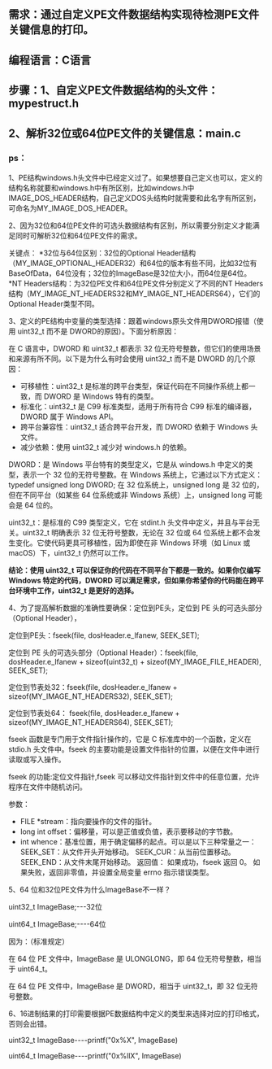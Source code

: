 ## 需求：通过自定义PE文件数据结构实现待检测PE文件关键信息的打印。
## 编程语言：C语言
## 步骤：1、自定义PE文件数据结构的头文件：mypestruct.h
##       2、解析32位或64位PE文件的关键信息：main.c
      
### ps：
1、PE结构windows.h头文件中已经定义过了。如果想要自己定义也可以，定义的结构名称就要和windows.h中有所区别，比如windows.h中IMAGE_DOS_HEADER结构，自己定义DOS头结构时就需要和此名字有所区别，可命名为MY_IMAGE_DOS_HEADER。

2、因为32位和64位PE文件的可选头数据结构有区别，所以需要分别定义才能满足同时可解析32位和64位PE文件的需求。

关键点：
*32位与64位区别：32位的Optional Header结构（MY_IMAGE_OPTIONAL_HEADER32）和64位的版本有些不同，比如32位有BaseOfData，64位没有；32位的ImageBase是32位大小，而64位是64位。
*NT Headers结构：为32位PE文件和64位PE文件分别定义了不同的NT Headers结构（MY_IMAGE_NT_HEADERS32和MY_IMAGE_NT_HEADERS64），它们的Optional Header类型不同。

3、定义的PE结构中变量的类型选择：跟着windows原头文件用DWORD报错（使用 uint32_t 而不是 DWORD的原因）。下面分析原因：

在 C 语言中，DWORD 和 uint32_t 都表示 32 位无符号整数，但它们的使用场景和来源有所不同。以下是为什么有时会使用 uint32_t 而不是 DWORD 的几个原因：
* 可移植性：uint32_t 是标准的跨平台类型，保证代码在不同操作系统上都一致，而 DWORD 是 Windows 特有的类型。
* 标准化：uint32_t 是 C99 标准类型，适用于所有符合 C99 标准的编译器，DWORD 属于 Windows API。
* 跨平台兼容性：uint32_t 适合跨平台开发，而 DWORD 依赖于 Windows 头文件。
* 减少依赖：使用 uint32_t 减少对 windows.h 的依赖。

DWORD：是 Windows 平台特有的类型定义，它是从 windows.h 中定义的类型，表示一个 32 位的无符号整数。在 Windows 系统上，它通过以下方式定义：
typedef unsigned long DWORD;
在 32 位系统上，unsigned long 是 32 位的，但在不同平台（如某些 64 位系统或非 Windows 系统）上，unsigned long 可能会是 64 位的。

uint32_t：是标准的 C99 类型定义，它在 stdint.h 头文件中定义，并且与平台无关。uint32_t 明确表示 32 位无符号整数，无论在 32 位或 64 位系统上都不会发生变化。它使代码更具可移植性，因为即使在非 Windows 环境（如 Linux 或 macOS）下，uint32_t 仍然可以工作。

**结论：使用 uint32_t 可以保证你的代码在不同平台下都是一致的。如果你仅编写 Windows 特定的代码，DWORD 可以满足需求，但如果你希望你的代码能在跨平台环境中工作，uint32_t 是更好的选择。**

4、为了提高解析数据的准确性要确保：定位到PE头，定位到 PE 头的可选头部分（Optional Header），

定位到PE头：fseek(file, dosHeader.e_lfanew, SEEK_SET);

定位到 PE 头的可选头部分（Optional Header）：fseek(file, dosHeader.e_lfanew + sizeof(uint32_t) + sizeof(MY_IMAGE_FILE_HEADER), SEEK_SET);

定位到节表处32：fseek(file, dosHeader.e_lfanew + sizeof(MY_IMAGE_NT_HEADERS32), SEEK_SET);

定位到节表处64： fseek(file, dosHeader.e_lfanew + sizeof(MY_IMAGE_NT_HEADERS64), SEEK_SET);

fseek 函数是专门用于文件指针操作的，它是 C 标准库中的一个函数，定义在 stdio.h 头文件中。fseek 的主要功能是设置文件指针的位置，以便在文件中进行读取或写入操作。

fseek 的功能:定位文件指针,fseek 可以移动文件指针到文件中的任意位置，允许程序在文件中随机访问。

参数：
* FILE *stream：指向要操作的文件的指针。
* long int offset：偏移量，可以是正值或负值，表示要移动的字节数。
* int whence：基准位置，用于确定偏移的起点。可以是以下三种常量之一：
SEEK_SET：从文件开头开始移动。
SEEK_CUR：从当前位置移动。
SEEK_END：从文件末尾开始移动。
返回值：
      如果成功，fseek 返回 0。
      如果失败，返回非零值，并设置全局变量 errno 指示错误类型。

5、64 位和32位PE文件为什么ImageBase不一样？

uint32_t ImageBase;---32位

uint64_t ImageBase;----64位

因为：（标准规定）

在 64 位 PE 文件中，ImageBase 是 ULONGLONG，即 64 位无符号整数，相当于 uint64_t。

在 64 位 PE 文件中，ImageBase 是 DWORD，相当于 uint32_t，即 32 位无符号整数。

6、16进制结果的打印需要根据PE数据结构中定义的类型来选择对应的打印格式，否则会出错。

uint32_t ImageBase----printf("0x%X", ImageBase)

uint64_t ImageBase----printf("0x%llX", ImageBase)



